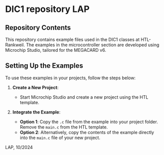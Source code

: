 # DIC1 repository LAP

## Repository Contents

This repository contains example files used in the DIC1 classes at HTL-Rankweil. The examples in the microcontroller section are developed using Microchip Studio, tailored for the MEGACARD v6.

## Setting Up the Examples

To use these examples in your projects, follow the steps below:

1. **Create a New Project**:
   - Start Microchip Studio and create a new project using the HTL template.

2. **Integrate the Example**:
   - **Option 1**: Copy the `.c` file from the example into your project folder. Remove the `main.c` from the HTL template.
   - **Option 2**: Alternatively, copy the contents of the example directly into the `main.c` file of your new project.

LAP, 10/2024

